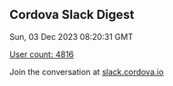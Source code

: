 ## Cordova Slack Digest
Sun, 03 Dec 2023 08:20:31 GMT

[User count: 4816](https://cordova.slack.com/)


Join the conversation at [slack.cordova.io](http://slack.cordova.io/)

